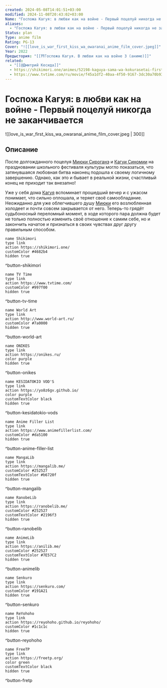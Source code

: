 ```yaml
---
created: 2024-05-08T14:01:51+03:00
modified: 2024-11-08T20:43:02+03:00
Name: "Госпожа Кагуя: в любви как на войне - Первый поцелуй никогда не заканчивается"
aliases:
  - "Госпожа Кагуя: в любви как на войне - Первый поцелуй никогда не заканчивается"
Status: plan
Type: anime film
Rating: PG-13
Cover: "![[love_is_war_first_kiss_wa_owaranai_anime_film_cover.jpeg]]"
Year: 2022
Предыстория: "[[⛩️Госпожа Кагуя. В любви как на войне 3 (аниме)]]"
related:
  - "[[@Дмитрий Кесида]]"
  - https://shikimori.one/animes/52198-kaguya-sama-wa-kokurasetai-first-kiss-wa-owaranai
  - https://www.tvtime.com/ru/movie/f45a1df2-40aa-4f50-9167-3dc30a70b93d
---
```


# Госпожа Кагуя: в любви как на войне - Первый поцелуй никогда не заканчивается

![[love_is_war_first_kiss_wa_owaranai_anime_film_cover.jpeg | 300]]


## Описание

После долгожданного поцелуя [Миюки Сироганэ](https://shikimori.one/characters/136685-miyuki-shirogane) и [Кагуи Синомии](https://shikimori.one/characters/136359-kaguya-shinomiya) на праздновании школьного фестиваля культуры могло показаться, что затянувшаяся любовная битва наконец подошла к своему логичному завершению. Однако, как это и бывает в реальной жизни, счастливый конец не приходит так внезапно!

Уже у себя дома [Кагуя](https://shikimori.one/characters/136359-kaguya-shinomiya) вспоминает прошедший вечер и с ужасом понимает, что сильно оплошала, и теряет своё самообладание. Неожиданно для уже облегчившего душу [Миюки](https://shikimori.one/characters/136685-miyuki-shirogane) его возлюбленная холодеет и почти совсем закрывается от него. Теперь-то грядёт судьбоносный переломный момент, в ходе которого пара должна будет не только полностью изменить своё отношение к самим себе, но и закончить начатое и признаться в своих чувствах друг другу правильным способом.


```button
name Shikimori
type link
action https://shikimori.one/
customColor #4682b4
hidden true
```
^button-shikimori

```button
name TV Time
type link
action https://www.tvtime.com/
customColor #997f00
hidden true
```
^button-tv-time

```button
name World Art
type link
action http://www.world-art.ru/
customColor #7a0000
hidden true
```
^button-world-art

```button
name ONIKES
type link
action https://onikes.ru/
color purple
hidden true
```
^button-onikes

```button
name KESIDATOKIO VOD'S
type link
action https://yo8z6gv.github.io/
color purple
customTextColor black
hidden true
```
^button-kesidatokio-vods

```button
name Anime Filler List
type link
action https://www.animefillerlist.com/
customColor #da5100
hidden true
```
^button-anime-filler-list

```button
name MangaLib
type link
action https://mangalib.me/
customColor #252527
customTextColor #b6720f
hidden true
```
^button-mangalib

```button
name RanobeLib
type link
action https://ranobelib.me/
customColor #252527
customTextColor #2196f3
hidden true
```
^button-ranobelib

```button
name AnimeLib
type link
action https://anilib.me/
customColor #252527
customTextColor #7E57C2
hidden true
```
^button-animelib

```button
name Senkuro
type link
action https://senkuro.com/
customColor #191A21
hidden true
```
^button-senkuro

```button
name ReYohoho
type link
action https://reyohoho.github.io/reyohoho/
customColor #1c1c1c
hidden true
```
^button-reyohoho

```button
name FreeTP
type link
action https://freetp.org/
color green
customTextColor black
hidden true
```
^button-fretp

